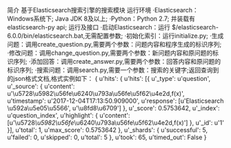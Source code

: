 简介
	基于Elasticsearch搜索引擎的搜索模块
运行环境
	·Elasticsearch：Windows系统下; Java JDK 8及以上;
	·Python：Python 2.7; 并装载有elasticsearch-py api;
运行及接口
	·启动Elasticsearch：运行 $/elasticsearch-6.0.0/bin/elasticsearch.bat,无需配置参数;
	·初始化索引：运行initialize.py;
	·生成问题：调用create_question.py,需要两个参数：问题内容和程序生成的标识序列;
	·修改问题：调用change_question.py,需要两个参数：新问题内容和原问题的标识序列;
	·添加回答：调用create_answer.py,需要两个参数：回答内容和原问题的标识序列;
	·搜索问题：调用search.py,需要一个参数：搜索的关键字;返回查询到的json格式文档,格式实例如下：
	{
		u'hits': {
			u'hits': [{
				u'_type': u'question', 
				u'_source': {
					u'content': u'\u5728\u5982\u56fe\u6240\u793a\u56fe\u5f62\u4e2d,f(x)', 
					u'timestamp': u'2017-12-04T17:13:50.909000', 
					u'response': [u'Elasticsearch \u592a\u5e05\u5566', u'\u8fd8\u6709']
				}, 
				u'_score': 0.5753642, 
				u'_index': u'question_index', 
				u'highlight': {
					u'content': [u'\u5728<em>\u5982\u56fe</em>\u6240\u793a\u56fe\u5f62\u4e2d,f(x)']
				}, 
				u'_id': u'1'
			}], 
			u'total': 1, 
			u'max_score': 0.5753642
		}, 
		u'_shards': {
			u'successful': 5, 
			u'failed': 0, 
			u'skipped': 0, 
			u'total': 5
		}, 
		u'took': 65, 
		u'timed_out': False
	}